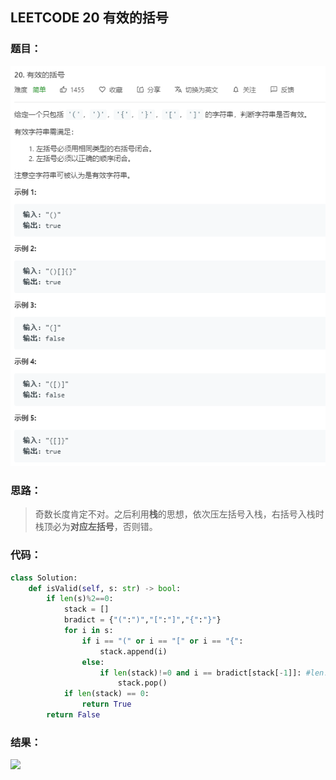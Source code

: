 ## LEETCODE 20 有效的括号

### 题目：

![text](https://github.com/zjuzhfbloodz/LeetCode/blob/master/questions/0020.png?raw=true)

### 思路：

> 奇数长度肯定不对。之后利用**栈**的思想，依次压左括号入栈，右括号入栈时栈顶必为**对应左括号**，否则错。

### 代码：

```python
class Solution:
    def isValid(self, s: str) -> bool:
        if len(s)%2==0:
            stack = []
            bradict = {"(":")","[":"]","{":"}"}
            for i in s:
                if i == "(" or i == "[" or i == "{":
                    stack.append(i)
                else:
                    if len(stack)!=0 and i == bradict[stack[-1]]: #len!=0对应"}{"情况
                        stack.pop()
            if len(stack) == 0:
                return True
        return False
```

### 结果：

<img src = "D:\Markdown\LEETCODE\questions\0020r.png">
